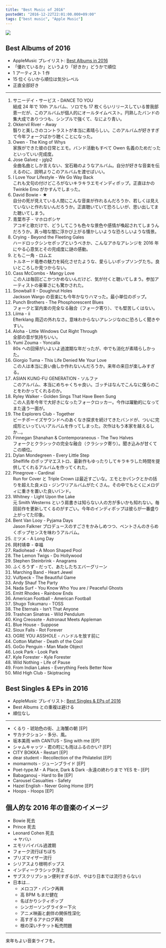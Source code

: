 ```yaml
---
title: "Best Music of 2016"
postedAt: "2016-12-22T22:01:00.000+09:00"
tags: ["best music", "Apple Music"]
---
```


![](/images/154804269994_0.png)

## Best Albums of 2016

- AppleMusic プレイリスト: [Best Albums in 2016](https://itunes.apple.com/jp/playlist/best-albums-of-2016/idpl.53fe4ca4eae043979b6bc2ece19ec26a)
- 「優れているか」というより「好きか」どうかで順位
- 1 アーティスト 1 作
- 15 位くらいから順位は気分レベル
- 正直全部好き

---

1. サニーデイ・サービス - DANCE TO YOU  
   結成 24 年で 10th アルバム、ソロでも 17 枚くらいリリースしている曽我部恵一だが、このアルバムが個人的にオールタイムベスト。円熟したバンドの集大成でありつつも、シンプルで強くて、なにより青い。
2. Okkervil River - Away  
   翳りと美しさのコントラストが本当に素晴らしい。このアルバムが好きすぎて今年フォークばかり聴くことになった。
3. Owen - The King of Whys  
   家族ができた彼の日常とエモ。バンド活動もすべて Owen 名義のためだったといっていい完成度。
4. Jose Galvez - jglp2  
   全曲名曲としか言えない、宝石箱のようなアルバム。自分が好きな音楽を伝えるのに、説明よりこのアルバムを渡せばいい。
5. I Love Your Lifestyle - We Go Way Back  
   これも文句の付けどころがないキラキラエモインディポップ。正直ほかの Twinkle Emo がかすんでしまった。
6. David Bowie - ★  
   自分の死が見えている人間にこんな音楽が作れるんだろうか、若しくは見えていないと作れないんだろうか。正直聴いていて恐ろしいが、思い出してまた聴いてしまう。
7. 青葉市子 - マホロボシヤ  
   アコギと歌だけで、どうしてこうも色々な景色や感情が喚起されてしまうんだろうか。真っ暗な闇に浮かび上がる懐かしいような恐ろしいような情景。
8. Crying - Beyond the Fleeting Gales  
   ハードロックシンセポップというべきか、こんなアホなアレンジを 2016 年にやる心意気とその完成度に謎の感動。
9. ともこ一角 - ロムエ  
   トルネード竜巻の魅力を純化させたような、愛らしいポップソングたち。良いところしか見つからない。
10. Cass McCombs - Mangy Love  
    この人は毎回どこかつかめないんだけど、気が付くと聴いてしまう。参加アーティストの豪華さにも驚かされた。
11. Snowball II - Doughnut Holes  
    Jackson Wargo の音楽にも今年かなりハマった。最小単位のポップ。
12. Punch Brothers - The Phosphorescent Blues  
    フォークと室内楽の完全なる融合（フォーク寄り）、でも堅苦しくはない。
13. Liima - ii  
    Efterklang 周辺の外れなさ。意味わからないアレンジなのに恐ろしく聞きやすい。
14. Aloha - Little Windows Cut Right Through  
    全部の音が気持ちいい。
15. Yumi Zouma - Yoncalla  
    80s への回帰がいよいよ過渡期な年だったが、中でも消化が素晴らしかった。
16. Giorgio Tuma - This Life Denied Me Your Love  
    この人は本当に良い曲しか作れないんだろうか。来年の来日が楽しみすぎる。
17. ASIAN KUNG-FU GENERATION - ソルファ  
    このアルバム、本当にめちゃくちゃ良い。ゴッチはなんでこんなに僕らのことをわかってくれるのか。
18. Ryley Walker - Golden Sings That Have Been Sung  
    この人去年今年で大好きになったフォークロッカー。今作は躍動的になってまた違う一面が。
19. The Explorers Club - Together  
    ビーチボーイズサウンドへのあくなき探求を続けてきたバンドが、ついに完成形といっていいアルバムを作ってしまった。次作はもう本家を越えるしか…。
20. Finnegan Shanahan & Contemporaneous - The Two Halves  
    フォークとクラシックの完全な融合（クラシック寄り）。聞き込みが甘くてこの順位。
21. Dylan Mondegreen - Every Little Step  
    Shelflife のポップマエストロ、最新作もゆったりしてキラキラした時間を提供してくれるアルバムを作ってくれた。
22. Pinegrove - Cardinal  
    Run for Cover と Triple Crown は最近すごいな。エモとかパンクとかの括りを超えた良メロ・ジンワリアルバムがたくさん。その中でもとくにメロディに重きを置いた良いバンド。
23. Whitney - Light Upon the Lake  
    元 Smith Westerns という肩書きは知らない人の方が多いかも知れない。毎回前作を更新してくるのがすごい。今年のインディポップは彼らが一番盛り上がってた印象。
24. Bent Van Looy - Pyjama Days  
    Jason Falkner プロデュースのすごさをかみしめつつ、ベントさんのきらめくポップセンスを味わうアルバム。
25. ミツメ - A Long Day
26. 岡村靖幸 - 幸福
27. Radiohead - A Moon Shaped Pool
28. The Lemon Twigs - Do Hollywood
29. Stephen Steinbrink - Anagrams
30. ふくろうず - だって、あたしたちエバーグリーン
31. Marching Band - Heart Jewel
32. Vulfpeck - The Beautiful Game
33. Andy Shauf The Party
34. Nada Surf - You Know Who You are / Peaceful Ghosts
35. Emitt Rhodes - Rainbow Ends
36. American Football - American Football
37. Shugo Tokumaru - TOSS
38. The Eternals - Isn’t That Anyone
39. Trashcan Sinatras - Wild Pendulum
40. King Creosote - Astronaut Meets Appleman
41. Blue House - Suppose
42. Sioux Falls - Rot Forever
43. OGRE YOU ASSHOLE - ハンドルを放す前に
44. Cotton Mather - Death of the Cool
45. GoGo Penguin - Man Made Object
46. Look Park - Look Park
47. Kyle Forester - Kyle Forester
48. Wild Nothing - Life of Pause
49. From Indian Lakes - Everything Feels Better Now
50. Mild High Club - Skiptracing

## Best Singles & EPs in 2016

- AppleMusic プレイリスト: [Best Singles & EPs of 2016](https://itunes.apple.com/jp/playlist/best-singles-eps-of-2016/idpl.3446dd1f72f444bd88f159dd907305bf)
- Best Albums との重複は避ける
- 順位なし

---

- くるり - 琥珀色の街、上海蟹の朝 \[EP\]
- サカナクション - 多分、風。
- 坂本美雨 with CANTUS - Sing with me \[EP\]
- シャムキャッツ - 君の町にも雨はふるのかい? \[EP\]
- CITY BOKKA - Restart \[EP\]
- dear student - Recollection of the Philatelist \[EP\]
- momarmots - ジューンブライド \[EP\]
- Poet-type.M - A Place, Dark & Dark -永遠の終わりまで YES を- \[EP\]
- Babaganouj - Hard to Be \[EP\]
- Carousel Casualties - Safety
- Hazel English - Never Going Home \[EP\]
- Hoops - Hoops \[EP\]

## 個人的な 2016 年の音楽のイメージ

- Bowie 死去
- Prince 死去
- Leonard Cohen 死去  
  → ヤバい
- エモリバイバル過渡期
- フォーク流行ぼちぼち
- プリズマイザー流行
- シリアスより根明ポップス
- インディークラシック浮上
- サブスクリプション便利すぎる(が、やはり日本では流行きらない)
- 日本は…
  - メロコア・パンク再興
  - 高 BPM もまだ健在
  - 名ばかりシティポップ
  - シンガーソングライター下火
  - アニメ映画と劇伴の関係性深化
  - 高すぎるアナログ再発
  - 根の深いチケット転売問題

---

来年もよい音楽ライフを。
